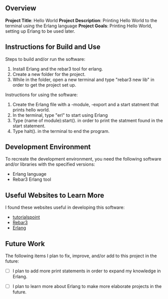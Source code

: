 ## Overview

**Project Title**:
Hello World
**Project Description**:
Printing Hello World to the terminal using the Erlang language
**Project Goals**:
Printing Hello World, setting up Erlang to be used later.
## Instructions for Build and Use

Steps to build and/or run the software:

1. Install Erlang and the rebar3 tool for erlang.
2. Create a new folder for the project.
3. While in the folder, open a new terminal and type "rebar3 new lib" in order to get the 
project set up.

Instructions for using the software:

1. Create the Erlang file with a -module, -export and a start statment that prints 
hello world.
2. In the terminal, type "erl" to start using Erlang
3. Type (name of module):start(). in order to print the statment found in the start statement.
4. Type halt(). in the terminal to end the program.

## Development Environment 

To recreate the development environment, you need the following software and/or libraries with the specified versions:

* Erlang language
* Rebar3 Erlang tool


## Useful Websites to Learn More

I found these websites useful in developing this software:

* [tutorialspoint](https://www.tutorialspoint.com/erlang/index.htm)
* [Rebar3](https://rebar3.org/)
* [Erlang](https://www.erlang.org/doc/)

## Future Work

The following items I plan to fix, improve, and/or add to this project in the future:

* [ ] I plan to add more print statements in order to expand my knowledge in Erlang.
* [ ] I plan to learn more about Erlang to make more elaborate projects in the future.


